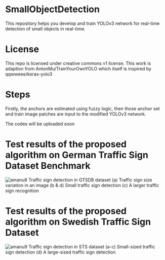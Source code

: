 # SmallObjectDetection

This repository helps you develop and train YOLOv3 network for real-time detection of small objects in real-time.

# License
This repo is licensed under creative commons v1 license. This work is adaption from AntonMu/TrainYourOwnYOLO which itself is inspired by qqwweee/keras-yolo3

# Steps
Firstly, the anchors are estimated using fuzzy logic,
then those anchor set and train image patches are input to the modified YOLOv3 network.

The codes will be uploaded soon

# Test results of the proposed algorithm on German Traffic Sign Dataset Benchmark
![amanu8](https://github.com/ha007-aman/SmallObjectsDetectionUsingYOLOv3/assets/73087518/eee7c96e-eab0-4e26-9ef1-f503b00dbf06)
Traffic sign detection in GTSDB dataset (a) Traffic sign size variation in an image (b & d) Small traffic sign detection (c) A larger traffic sign recognition

# Test results of the proposed algorithm on Swedish Traffic Sign Dataset 
![amanu9](https://github.com/ha007-aman/SmallObjectsDetectionUsingYOLOv3/assets/73087518/8cd8ccbb-cb3a-4ab5-98ca-323d869903b0)
Traffic sign detection in STS dataset (a-c) Small-sized traffic sign detection (d) A large-sized traffic sign detection


